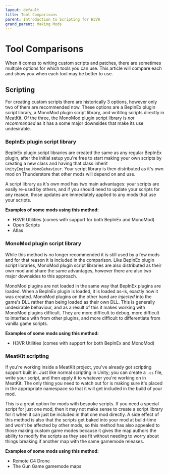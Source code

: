 ```yaml
---
layout: default
title: Tool Comparisons
parent: Introduction to Scripting for H3VR
grand_parent: Making Mods
---
```


# Tool Comparisons
When it comes to writing custom scripts and patches, there are sometimes multiple options for which tools you can use. This article will compare each and show you when each tool may be better to use.

## Scripting
For creating custom scripts there are historically 3 options, however only two of them are recommended now. These options are a BepInEx plugin script library, a MonoMod plugin script library, and writitng scripts directly in MeatKit. Of the three, the MonoMod plugin script library is _not recommended_ as it has a some major downsides that make its use undesirable. 

### BepInEx plugin script library
BepInEx plugin script libraries are created the same as any regular BepInEx plugin, after the initial setup you're free to start making your own scripts by creating a new class and having that class inherit `UnityEngine.MonoBehaviour`. Your script library is then distributed as it's own mod on Thunderstore that other mods will depend on and use.

A script library as it's own mod has two main advantages: your scripts are easily re-used by others, and if you should need to update your scripts for any reason, those updates are immediately applied to any mods that use your scripts.

**Examples of some mods using this method:**
* H3VR Utilities (comes with support for both BepInEx and MonoMod)
* Open Scripts
* Atlas

### MonoMod plugin script library
While this method is no longer recommended it is still used by a few mods and for that reason it is included in the comparison. Like BepInEx plugin script libraries, MonoMod plugin script libraries are also distributed as their own mod and share the same advantages, however there are also two major downsides to this approach.

MonoMod plugins are not loaded in the same way that BepInEx plugins are loaded. When a BepInEx plugin is loaded, it is loaded as-is, exactly how it was created. MonoMod plugins on the other hand are _injected_ into the game's DLL rather than being loaded as their own DLL. This is generally undesirable behaviour, and as a result of this it makes working with MonoMod plugins difficult. They are more difficult to debug, more difficult to interface with from other plugins, and more difficult to differentiate from vanilla game scripts.

**Examples of some mods using this method:**
* H3VR Utilities (comes with support for both BepInEx and MonoMod)

### MeatKit scripting
If you're working inside a MeatKit project, you've already got scripting support built in. Just like normal scripting in Unity; you can create a `.cs` file, write your script, and then apply it to whatever you're working on in MeatKit. The only thing you need to watch out for is making sure it's placed in the appropriate namespace so that it will get included in the build of your mod.

This is a great option for mods with bespoke scripts. If you need a special script for just one mod, then it may not make sense to create a script library for it when it can just be included in that one mod directly. A side effect of this method is also that the scripts get baked into your mod at build-time and won't be affected by other mods, so this method has also appealed to those making custom game modes because it gives the map authors the ability to modify the scripts as they see fit without needing to worry about things breaking if another map with the same gamemode releases.

**Examples of some mods using this method:**
* Remote C4 Drone
* The Gun Game gamemode maps
